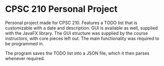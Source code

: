 # CPSC 210 Personal Project

Personal project made for CPSC 210. Features a TODO list that is customizable with a date and description. GUI is available as well, 
supplied with the JavaFX library. The GUI structure was supplied by the course instructors, with core pieces left out. The main functionality
was required to be programmed in.

The program saves the TODO list into a JSON file, which it then parses whenever required.
